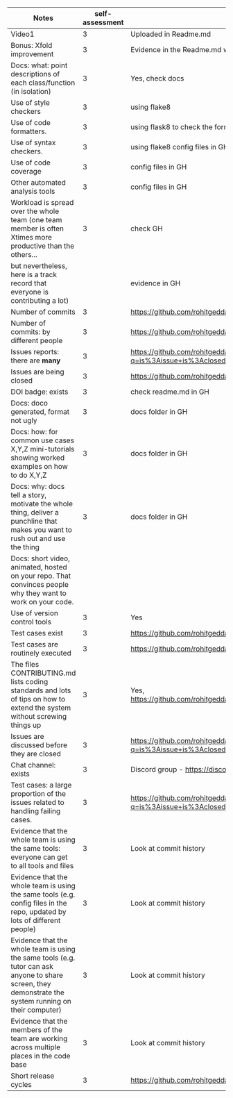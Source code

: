 | Notes                                                                                                                              | self-assessment                                 | evidence                                                                                                       |
|------------------------------------------------------------------------------------------------------------------------------------|---------------------------------|----------------------------------------------------------------------------------------------------------------|
| Video1                                                                                                                             | 3                           |     Uploaded in Readme.md              |
| Bonus: Xfold improvement                                                                                                           | 3                               | Evidence in the Readme.md with metrics.                         |
| Docs: what: point descriptions of each class/function (in isolation)                                                               | 3                               | Yes, check docs                                                                                                          |
| Use of style checkers                                                                                                              | 3                              | using flake8                                                                         |
| Use of code formatters.                                                                                                            | 3                              | using flask8 to check the format config files in GH :                                                      |
| Use of syntax checkers.                                                                                                            | 3                                | using flake8 config files in GH:                                                           |
| Use of code coverage                                                                                                               | 3                                 | config files in GH                                                                                             |
| Other automated analysis tools                                                                                                     | 3                               | config files in GH                                                                                             |
| Workload is spread over the whole team (one team member is often Xtimes more productive than the others...                         | 3                                |  check GH                                                                                                              |
| but nevertheless, here is a track record that everyone is contributing a lot)                                                      |                                 | evidence in GH                                                                                                 |
| Number of commits                                                                                                                  |3                                 | https://github.com/rohitgeddam/CityByte/graphs/commit-activity in GH                                                                                                          |
| Number of commits: by different people                                                                                             |3                                 | https://github.com/rohitgeddam/CityByte/graphs/contributors in GH                                                                                                          |
| Issues reports: there are **many**                                                                                                 | 3                                 | https://github.com/rohitgeddam/CityByte/issues?q=is%3Aissue+is%3Aclosed                                                                                                                |
| Issues are being closed                                                                                                            | 3                                 | https://github.com/rohitgeddam/CityByte/issues evidence in GH                                                                                                 |
| DOI badge: exists                                                                                                                  | 3                                | check readme.md in GH                                                                                                          |
| Docs: doco generated, format not ugly                                                                                              | 3                                | docs folder in GH                                                                                                          |
| Docs: how: for common use cases X,Y,Z mini-tutorials showing worked examples on how to do X,Y,Z                                    | 3                                | docs folder in GH                                                                                               |
| Docs: why: docs tell a story, motivate the whole thing, deliver a punchline that makes you want to rush out and use the thing      | 3                                 |    docs folder in GH                                                                                                             |
| Docs: short video, animated, hosted on your repo. That convinces people why they want to work on your code.                        |                                 |                                                                                                                |
| Use of version control tools                                                                                                        | 3                               |   Yes                                                                                                         |
| Test cases exist                                                                                                                    | 3                                | https://github.com/rohitgeddam/CityByte/blob/main/search/tests.py                                        |
| Test cases are routinely executed                                                                                                   | 3                                | https://github.com/rohitgeddam/CityByte/actions                                                        |
| The files CONTRIBUTING.md lists coding standards and lots of tips on how to extend the system without screwing things up            | 3                               |    Yes, https://github.com/rohitgeddam/CityByte/blob/main/CONTRIBUTING.md                                                                                                            |
| Issues are discussed before they are closed                                                                                         | 3                                |                    https://github.com/rohitgeddam/CityByte/issues?q=is%3Aissue+is%3Aclosed                              |
| Chat channel: exists                                                                                                                | 3                                | Discord group - https://discord.gg/EfcywfB4bR                                                                                        |
| Test cases: a large proportion of the issues related to handling failing cases.                                                     | 3                               | https://github.com/rohitgeddam/CityByte/issues?q=is%3Aissue+is%3Aclosed                                                          |
| Evidence that the whole team is using the same tools: everyone can get to all tools and files                                        | 3                               |                 Look at commit history                                                                                               |
| Evidence that the whole team is using the same tools (e.g. config files in the repo, updated by lots of different people)           | 3                                |      Look at commit history                                                                                                           |
| Evidence that the whole team is using the same tools (e.g. tutor can ask anyone to share screen, they demonstrate the system running on their computer)    |3          |      Look at commit history                                                                                                           |
| Evidence that the members of the team are working across multiple places in the code base                                                            | 3               |        Look at commit history                                                                                                         |
| Short release cycles                                                                                                                                  | 3              | https://github.com/rohitgeddam/CityByte/releases
